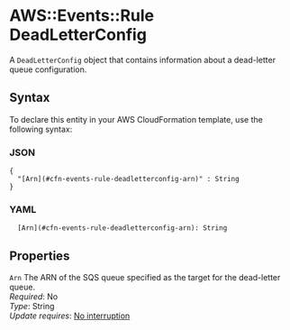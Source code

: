 # AWS::Events::Rule DeadLetterConfig<a name="aws-properties-events-rule-deadletterconfig"></a>

A `DeadLetterConfig` object that contains information about a dead\-letter queue configuration\.

## Syntax<a name="aws-properties-events-rule-deadletterconfig-syntax"></a>

To declare this entity in your AWS CloudFormation template, use the following syntax:

### JSON<a name="aws-properties-events-rule-deadletterconfig-syntax.json"></a>

```
{
  "[Arn](#cfn-events-rule-deadletterconfig-arn)" : String
}
```

### YAML<a name="aws-properties-events-rule-deadletterconfig-syntax.yaml"></a>

```
  [Arn](#cfn-events-rule-deadletterconfig-arn): String
```

## Properties<a name="aws-properties-events-rule-deadletterconfig-properties"></a>

`Arn`  <a name="cfn-events-rule-deadletterconfig-arn"></a>
The ARN of the SQS queue specified as the target for the dead\-letter queue\.  
*Required*: No  
*Type*: String  
*Update requires*: [No interruption](https://docs.aws.amazon.com/AWSCloudFormation/latest/UserGuide/using-cfn-updating-stacks-update-behaviors.html#update-no-interrupt)